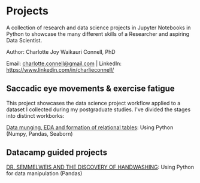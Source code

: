 # Projects
A collection of research and data science projects in Jupyter Notebooks in Python to showcase the many different skills of a Researcher and aspiring Data Scientist.

Author: Charlotte Joy Waikauri Connell, PhD

Email: charlotte.connell@gmail.com | LinkedIn: https://www.linkedin.com/in/charlieconnell/

## Saccadic eye movements & exercise fatigue
This project showcases the data science project workflow applied to a dataset I collected during my postgraduate studies. I've divided the stages into distinct workborks:

[Data munging, EDA and formation of relational tables](https://github.com/charlieconnell/Projects/blob/master/saccades_munging%26eda.ipynb): Using Python (Numpy, Pandas, Seaborn)

## Datacamp guided projects
[DR. SEMMELWEIS AND THE DISCOVERY OF HANDWASHING](https://github.com/charlieconnell/Projects/blob/master/DC_handwash-project.ipynb): Using Python for data manipulation (Pandas)


